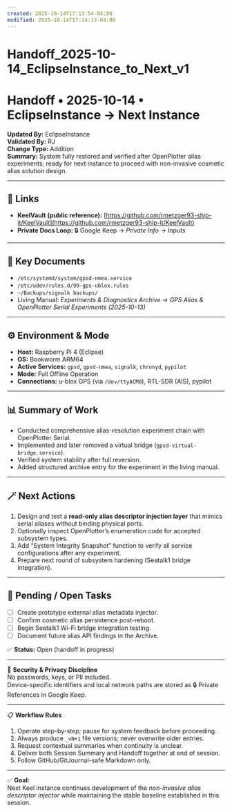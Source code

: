 ```yaml
---
created: 2025-10-14T17:13:54-04:00
modified: 2025-10-14T17:14:13-04:00
---
```


# Handoff_2025-10-14_EclipseInstance_to_Next_v1

# Handoff • 2025-10-14 • EclipseInstance → Next Instance  
**Updated By:** EclipseInstance  
**Validated By:** RJ  
**Change Type:** Addition  
**Summary:** System fully restored and verified after OpenPlotter alias experiments; ready for next instance to proceed with non-invasive cosmetic alias solution design.

---

## 🔗 Links  
- **KeelVault (public reference):** [https://github.com/rmetzger93-ship-it/KeelVault](https://github.com/rmetzger93-ship-it/KeelVault)  
- **Private Docs Loop:** 🔒 Google Keep → *Private Info → Inputs*

---

## 📘 Key Documents  
- `/etc/systemd/system/gpsd-nmea.service`  
- `/etc/udev/rules.d/99-gps-ublox.rules`  
- `~/Backups/signalk backups/`  
- Living Manual: *Experiments & Diagnostics Archive → GPS Alias & OpenPlotter Serial Experiments (2025-10-13)*

---

## ⚙️ Environment & Mode  
- **Host:** Raspberry Pi 4 (Eclipse)  
- **OS:** Bookworm ARM64  
- **Active Services:** `gpsd`, `gpsd-nmea`, `signalk`, `chronyd`, `pypilot`  
- **Mode:** Full Offline Operation  
- **Connections:** u-blox GPS (via `/dev/ttyACM0`), RTL-SDR (AIS), pypilot

---

## 📊 Summary of Work  
- Conducted comprehensive alias-resolution experiment chain with OpenPlotter Serial.  
- Implemented and later removed a virtual bridge (`gpsd-virtual-bridge.service`).  
- Verified system stability after full reversion.  
- Added structured archive entry for the experiment in the living manual.

---

## 🪄 Next Actions  
1. Design and test a **read-only alias descriptor injection layer** that mimics serial aliases without binding physical ports.  
2. Optionally inspect OpenPlotter’s enumeration code for accepted subsystem types.  
3. Add “System Integrity Snapshot” function to verify all service configurations after any experiment.  
4. Prepare next round of subsystem hardening (Seatalk1 bridge integration).

---

## 🧩 Pending / Open Tasks  
- [ ] Create prototype external alias metadata injector.  
- [ ] Confirm cosmetic alias persistence post-reboot.  
- [ ] Begin Seatalk1 Wi-Fi bridge integration testing.  
- [ ] Document future alias API findings in the Archive.  

✅ **Status:** Open (handoff in progress)

---

🔐 **Security & Privacy Discipline**  
No passwords, keys, or PII included.  
Device-specific identifiers and local network paths are stored as 🔒 Private References in Google Keep.

---

📋 **Workflow Rules**  
1. Operate step-by-step; pause for system feedback before proceeding.  
2. Always produce `_vN+1` file versions; never overwrite older entries.  
3. Request contextual summaries when continuity is unclear.  
4. Deliver both Session Summary and Handoff together at end of session.  
5. Follow GitHub/GitJournal-safe Markdown only.  

---

✅ **Goal:**  
Next Keel instance continues development of the *non-invasive alias descriptor injector* while maintaining the stable baseline established in this session.
